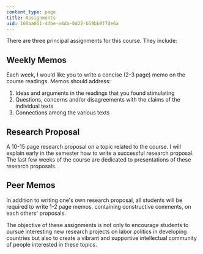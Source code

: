 ```yaml
---
content_type: page
title: Assignments
uid: 160aa061-4dbe-e4da-0d22-b59bb0f7de6a
---
```


There are three principal assignments for this course. They include:

Weekly Memos
------------

Each week, I would like you to write a concise (2-3 page) memo on the course readings. Memos should address:

1.  Ideas and arguments in the readings that you found stimulating
2.  Questions, concerns and/or disagreements with the claims of the individual texts
3.  Connections among the various texts

Research Proposal
-----------------

A 10-15 page research proposal on a topic related to the course. I will explain early in the semester how to write a successful research proposal. The last few weeks of the course are dedicated to presentations of these research proposals.

Peer Memos
----------

In addition to writing one's own research proposal, all students will be required to write 1-2 page memos, containing constructive comments, on each others' proposals.

The objective of these assignments is not only to encourage students to pursue interesting new research projects on labor politics in developing countries but also to create a vibrant and supportive intellectual community of people interested in these topics.